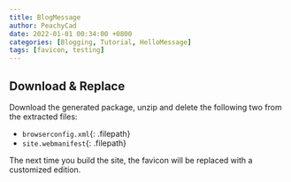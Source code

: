 ```yaml
---
title: BlogMessage
author: PeachyCad
date: 2022-01-01 00:34:00 +0800
categories: [Blogging, Tutorial, HelloMessage]
tags: [favicon, testing]
---
```



## Download & Replace

Download the generated package, unzip and delete the following two from the extracted files:

- `browserconfig.xml`{: .filepath}
- `site.webmanifest`{: .filepath}

The next time you build the site, the favicon will be replaced with a customized edition.
